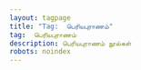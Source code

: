 ```yaml
---
layout: tagpage
title: "Tag:  பெரியபுராணம்"
tag:  பெரியபுராணம்
description: பெரியபுராணம் நூல்கள்
robots: noindex
---
```

